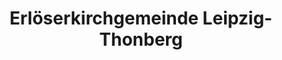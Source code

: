 ---
title: Erlöserkirchgemeinde Leipzig-Thonberg 
lang: de
link: https://erloeserkirche-leipzig.de
categories: [WordPress, Kundenprojekt]
---